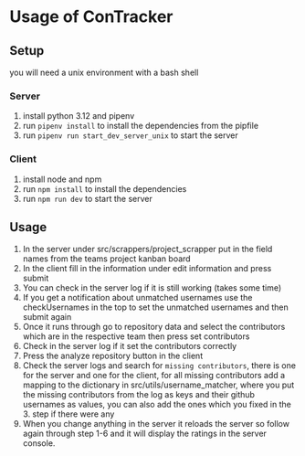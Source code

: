

# Usage of ConTracker

## Setup

you will need a unix environment with a bash shell

### Server
1. install python 3.12 and pipenv
2. run `pipenv install` to install the dependencies from the pipfile
3. run `pipenv run start_dev_server_unix` to start the server

### Client
1. install node and npm
2. run `npm install` to install the dependencies
3. run `npm run dev` to start the server


## Usage
1. In the server under src/scrappers/project_scrapper put in the field names from the teams project kanban board
2. In the client fill in the information under edit information and press submit
3. You can check in the server log if it is still working (takes some time)
4. If you get a notification about unmatched usernames use the checkUsernames in the top to set the unmatched usernames and then submit again
5. Once it runs through go to repository data and select the contributors which are in the respective team then press set contributors
6. Check in the server log if it set the contributors correctly
7. Press the analyze repository button in the client
8. Check the server logs and search for `missing contributors`, there is one for the server and one for the client, for all missing contributors add a mapping to the dictionary in src/utils/username_matcher, where you put the missing contributors from the log as keys and their github usernames as values, you can also add the ones which you fixed in the 3. step if there were any
9. When you change anything in the server it reloads the server so follow again through step 1-6 and it will display the ratings in the server console.